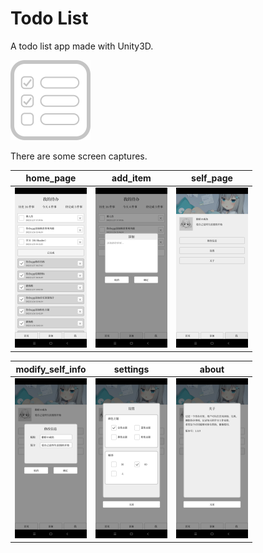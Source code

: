 # Todo List

A todo list app made with Unity3D.

<img src="Assets\RawAssets\icon.png" alt="icon" style="zoom:25%;" />

There are some screen captures.

| home_page                                                    | add_item                                                    | self_page                                                    |
| ------------------------------------------------------------ | ----------------------------------------------------------- | ------------------------------------------------------------ |
| <img src="home_page.jpg" alt="home_page" style="zoom:25%;" /> | <img src="add_item.jpg" alt="add_item" style="zoom:25%;" /> | <img src="self_page.jpg" alt="self_page" style="zoom:25%;" /> |



| modify_self_info                                             | settings                                                    | about                                                 |
| ------------------------------------------------------------ | ----------------------------------------------------------- | ----------------------------------------------------- |
| <img src="modify_self_info.jpg" alt="modify_self_info" style="zoom:25%;" /> | <img src="settings.jpg" alt="settings" style="zoom:25%;" /> | <img src="about.jpg" alt="about" style="zoom:25%;" /> |

